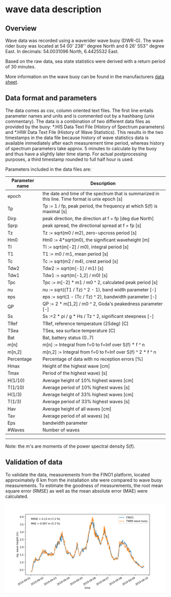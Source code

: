 # wave data description

## Overview

Wave data was recorded using a waverider wave buoy (DWR-G). The wave rider buoy was located at 54 00' 238'' degree North and 6 26' 553'' degree East. In decimals: 54.0031096 North, 6.4425532 East.

Based on the raw data, sea state statistics were derived with a return period of 30 minutes.

More information on the wave buoy can be found in the manufacturers [data sheet](datawell_brochure_dwr4_acm_b-38-07.pdf).

## Data format and parameters

The data comes as csv, column oriented text files. The first line entails parameter names and units and is commented out by a hashbang (unix commentary). The data is a combination of two different data files as provided by the buoy: \*.HIS Data Text File (History of Spectrum parameters) and \*.HIW Data Text File (History of Wave Statistics). This results in the two timestamps in the data file because history of wave statistics data is available immediately after each measurement time period, whereas history of spectrum parameters take approx. 5 minutes to calculate by the buoy and thus have a slightly later time stamp. For actual postprocessing purposes, a third timestamp rounded to  full half hour is used.

Parameters included in the data files are:

| Parameter name | Description |
|----------------|-------------|
| epoch          | the date and time of the spectrum that is summarized in this line. Time format is unix epoch [s] |
| Tp             | Tp := 1 / fp, peak period, the frequency at which S(f) is maximal [s]|
| Dirp           | peak direction, the direction at f = fp [deg due North]|
| Sprp           | peak spread, the directional spread at f = fp [s]|
| Tz             | Tz := sqrt(m0 / m2), zero-upcross period [s]|
| Hm0            | Hm0 := 4*sqrt(m0), the significant waveheight [m]|
| TI             | TI := sqrt(m[-2] / m0), integral period [s]|
| T1             | T1 := m0 / m1, mean period [s]|
| Tc             | Tc := sqrt(m2 / m4), crest period [s]|
| Tdw2           | Tdw2 := sqrt(m[-1] / m1) [s]|
| Tdw1           | Tdw1 := sqrt(m[-1,2] / m0) [s]|
| Tpc            | Tpc := m[-2] * m1 / m0 ^ 2, calculated peak period [s]|
| nu             | nu := sqrt((T1 / Tz) ^ 2 - 1), band width parameter [-]|
| eps            | eps := sqrt(1 - (Tc / Tz) ^ 2), bandwidth parameter [-]|
| QP             | QP := 2 * m[1,2] / m0 ^ 2, Goda's peakedness parameter [-]|
| Ss             | Ss :=2 * pi / g * Hs / Tz ^ 2, significant steepness [-]|
| TRef           | TRef, reference temperature (25deg) [C]|
| TSea           | TSea, sea surface temperature [C]|
| Bat            | Bat, battery status (0..7) |
| m[n]           | m[n] := Integral from f=0 to f=Inf over S(f) * f ^ n |
| m[n,2]         | m[n,2] := Integral from f=0 to f=Inf over S(f) ^ 2 * f ^ n |
| Percentage     | Percentage of data with no reception errors [%] | 
| Hmax           | Height of the highest wave [cm] |
| Tmax           | Period of the highest wave) [s] |
| H(1/10)        | Average height of 10% highest waves [cm] |
| T(1/10)        | Average period of 10% highest waves [s] |
| H(1/3)         | Average height of 33% highest waves [cm] |
| T(1/3)         | Average period of 33% highest waves [s] |
| Hav            | Average height of all waves [cm] |
| Tav            | Average period of all waves) [s] |
| Eps            | bandwidth parameter |
| \#Waves        | Number of waves|

---

Note: the m's are moments of the power spectral density S(f).

## Validation of data

To validate the data, measurements from the FINO1 platform, located approximately 6 km from the installation site were compared to wave buoy measurements. To estimate the goodness of measurements, the root mean square error (RMSE) as well as the mean absolute error (MAE) were calculated. 

![turbine-04 wave measurements](turbine_04_significant_wave_height_comparison.png)